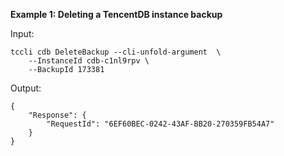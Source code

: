 **Example 1: Deleting a TencentDB instance backup**



Input: 

```
tccli cdb DeleteBackup --cli-unfold-argument  \
    --InstanceId cdb-c1nl9rpv \
    --BackupId 173381
```

Output: 
```
{
    "Response": {
        "RequestId": "6EF60BEC-0242-43AF-BB20-270359FB54A7"
    }
}
```

